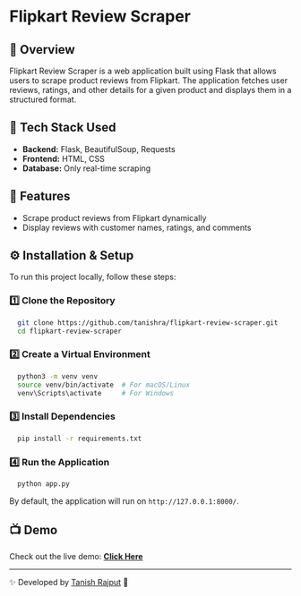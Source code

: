 # Flipkart Review Scraper

## 📌 Overview
Flipkart Review Scraper is a web application built using Flask that allows users to scrape product reviews from Flipkart.
The application fetches user reviews, ratings, and other details for a given product and displays them in a structured format.

## 🚀 Tech Stack Used
- **Backend:** Flask, BeautifulSoup, Requests
- **Frontend:** HTML, CSS
- **Database:** Only real-time scraping

## 🎯 Features
- Scrape product reviews from Flipkart dynamically
- Display reviews with customer names, ratings, and comments

## ⚙️ Installation & Setup
To run this project locally, follow these steps:

### 1️⃣ Clone the Repository
```bash
  git clone https://github.com/tanishra/flipkart-review-scraper.git
  cd flipkart-review-scraper
```

### 2️⃣ Create a Virtual Environment
```bash
  python3 -m venv venv
  source venv/bin/activate  # For macOS/Linux
  venv\Scripts\activate     # For Windows
```

### 3️⃣ Install Dependencies
```bash
  pip install -r requirements.txt
```

### 4️⃣ Run the Application
```bash
  python app.py
```
By default, the application will run on `http://127.0.0.1:8000/`.

## 📺 Demo
Check out the live demo: **[Click Here](https://your-deployment-link.com)**

---
✨ Developed by [Tanish Rajput](https://github.com/tanishra) 🚀

